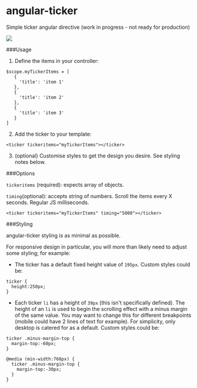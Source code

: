 # angular-ticker

Simple ticker angular directive (work in progress - not ready for production)

<img src="http://g.recordit.co/QlZsRw7CyE.gif" />


###Usage

1) Define the items in your controller:

```
$scope.myTickerItems = [
   {
     'title': 'item 1'
   },
   {
     'title': 'item 2'
   },
   {
     'title': 'item 3'
   }
]
```

2) Add the ticker to your template:

`<ticker tickeritems="myTickerItems"></ticker>`

3) (optional) Customise styles to get the design you desire. See styling notes below.

###Options

`tickeritems` (required): expects array of objects.

`timing`(optional): accepts string of numbers. Scroll the items every X seconds. Regular JS milliseconds. 

`<ticker tickeritems="myTickerItems" timing="5000"></ticker>`

###Styling

angular-ticker styling is as minimal as possible. 

For responsive design in particular, you will more than likely need to adjust some styling; for example:

- The ticker has a default fixed height value of `195px`. Custom styles could be:

```
ticker {
  height:250px;
}
```

- Each ticker `li` has a height of `39px` (this isn't specifically defined). The height of an `li` is used to begin the scrolling effect with a minus margin of the same value. You may want to change this for different breakpoints (mobile could have 2 lines of text for example). For simplicity, only desktop is catered for as a default. Custom styles could be:

```
ticker .minus-margin-top {
  margin-top:-60px;
}

@media (min-width:768px) {
  ticker .minus-margin-top {
    margin-top:-30px;
  }
}
```




